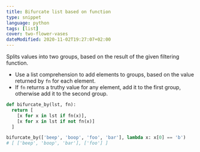 ```yaml
---
title: Bifurcate list based on function
type: snippet
language: python
tags: [list]
cover: two-flower-vases
dateModified: 2020-11-02T19:27:07+02:00
---
```


Splits values into two groups, based on the result of the given filtering function.

- Use a list comprehension to add elements to groups, based on the value returned by `fn` for each element.
- If `fn` returns a truthy value for any element, add it to the first group, otherwise add it to the second group.

```py
def bifurcate_by(lst, fn):
  return [
    [x for x in lst if fn(x)],
    [x for x in lst if not fn(x)]
  ]
```

```py
bifurcate_by(['beep', 'boop', 'foo', 'bar'], lambda x: x[0] == 'b')
# [ ['beep', 'boop', 'bar'], ['foo'] ]
```
